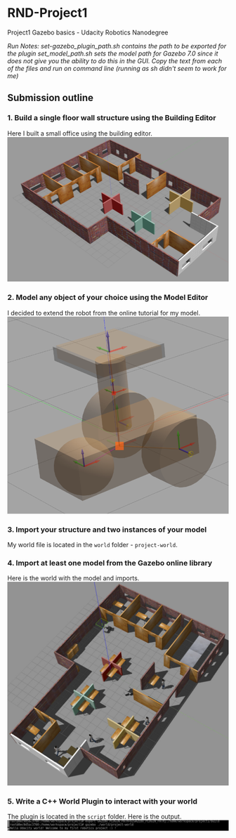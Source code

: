 # RND-Project1
Project1 Gazebo basics - Udacity Robotics Nanodegree

*Run Notes: 
set-gazebo_plugin_path.sh contains the path to be exported for the plugin
set_model_path.sh sets the model path for Gazebo 7.0 since it does not give you the ability to do this in the GUI.
Copy the text from each of the files and run on command line (running as sh didn't seem to work for me)*

## Submission outline

### 1. Build a single floor wall structure using the Building Editor
Here I built a small office using the building editor.
![building image](./images/building.png)


### 2. Model any object of your choice using the Model Editor
I decided to extend the robot from the online tutorial for my model.
![robot image](./images/robot.png)

### 3. Import your structure and two instances of your model
My world file is located in the `world` folder - `project-world`.


### 4. Import at least one model from the Gazebo online library
Here is the world with the model and imports.
![full image](./images/full_pic.png)

### 5. Write a C++ World Plugin to interact with your world
The plugin is located in the `script` folder. Here is the output.
![plugin success](./images/plugin.png)
